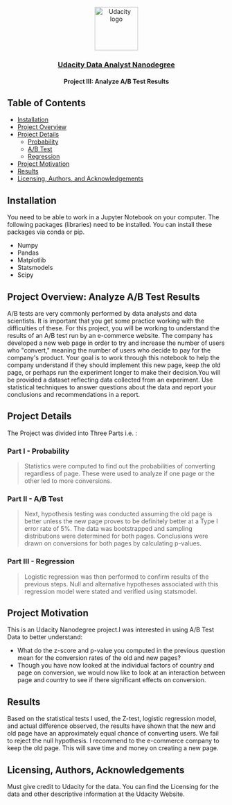 <p align="center">
  <a href="https://www.udacity.com/">
    <img src='https://course_report_production.s3.amazonaws.com/rich/rich_files/rich_files/5511/s300/udacity-logo.png' alt="Udacity logo" width = 100px>
   </a>
</p>

<h3 align="center"><a href = "https://www.udacity.com/course/data-analyst-nanodegree--nd002"> Udacity Data Analyst Nanodegree </a></h3>
<h4 align="center">Project III: Analyze A/B Test Results</h4>

## Table of Contents

- [Installation](#installation)
- [Project Overview](#project_overview)
- [Project Details](#details)
  - [Probability](#p)
  - [A/B Test](#abt)
  - [Regression](#r)
- [Project Motivation](#motivation)
- [Results](#results)
- [Licensing, Authors, and Acknowledgements](#licensing)

## Installation <a name="installation"></a>

You need to be able to work in a Jupyter Notebook on your computer. The following packages (libraries) need to be installed. You can install these packages via conda or pip.

- Numpy
- Pandas
- Matplotlib
- Statsmodels
- Scipy

## Project Overview: Analyze A/B Test Results <a name="project_overview"></a>

A/B tests are very commonly performed by data analysts and data scientists. It is important that you get some practice working with the difficulties of these. For this project, you will be working to understand the results of an A/B test run by an e-commerce website. The company has developed a new web page in order to try and increase the number of users who "convert," meaning the number of users who decide to pay for the company's product. Your goal is to work through this notebook to help the company understand if they should implement this new page, keep the old page, or perhaps run the experiment longer to make their decision.You will be provided a dataset reflecting data collected from an experiment. Use statistical techniques to answer questions about the data and report your conclusions and recommendations in a report.

## Project Details <a name="details"></a>

The Project was divided into Three Parts i.e. :

### Part I - Probability <a name="p"></a>

> Statistics were computed to find out the probabilities of converting regardless of page. These were used to analyze if one page or the other led to more conversions.

### Part II - A/B Test <a name="abt"></a>

> Next, hypothesis testing was conducted assuming the old page is better unless the new page proves to be definitely better at a Type I error rate of 5%. The data was bootstrapped and sampling distributions were determined for both pages. Conclusions were drawn on conversions for both pages by calculating p-values.

### Part III - Regression <a name="r"></a>

> Logistic regression was then performed to confirm results of the previous steps. Null and alternative hypotheses associated with this regression model were stated and verified using statsmodel.

## Project Motivation <a name="motivation"></a>

This is an Udacity Nanodegree project.I was interested in using A/B Test Data to better understand: </br>

- What do the z-score and p-value you computed in the previous question mean for the conversion rates of the old and new pages?
- Though you have now looked at the individual factors of country and page on conversion, we would now like to look at an interaction between page and country to see if there significant effects on conversion.

## Results <a name="results"></a>

Based on the statistical tests I used, the Z-test, logistic regression model, and actual difference observed, the results have shown that the new and old page have an approximately equal chance of converting users. We fail to reject the null hypothesis. I recommend to the e-commerce company to keep the old page. This will save time and money on creating a new page.

## Licensing, Authors, Acknowledgements<a name="licensing"></a>

Must give credit to Udacity for the data. You can find the Licensing for the data and other descriptive information at the Udacity Website.
